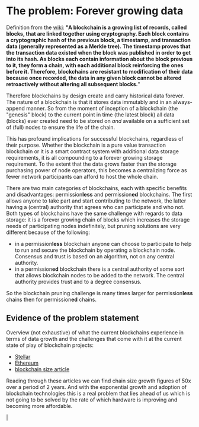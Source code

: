 # The problem: Forever growing data

Definition from the [wiki](https://en.wikipedia.org/wiki/Blockchain):
__"A blockchain is a growing list of records, called blocks, that are linked together using cryptography. Each block contains a cryptographic hash of the previous block, a timestamp, and transaction data (generally represented as a Merkle tree). The timestamp proves that the transaction data existed when the block was published in order to get into its hash. As blocks each contain information about the block previous to it, they form a chain, with each additional block reinforcing the ones before it. Therefore, blockchains are resistant to modification of their data because once recorded, the data in any given block cannot be altered retroactively without altering all subsequent blocks.__" 

Therefore blockchains by design create and carry historical data forever. The nature of a blockchain is that it stores data immutably and in an always-append manner. So from the moment of inception of a blockchain (the "genesis" block) to the current point in time (the latest block) all data (blocks) ever created need to be stored on _and_ available on a sufficient set of (full) nodes to ensure the life of the chain.

This has profound implications for successful blockchains, regardless of their purpose. Whether the blockchain is a pure value transaction blockchain or it is a smart contract system with additional data storage requirements, it is all compounding to a forever growing storage requirement. To the extent that the data grows faster than the storage purchasing power of node operators, this becomes a centralizing force as fewer network participants can afford to host the whole chain.

There are two main categories of blockchains, each with specific benefits and disadvantages: permission**less** and permission**ed** blockchains. The first allows anyone to take part and start contributing to the network, the latter having a (central) authority that agrees who can participate and who not. Both types of blockchains have the same challenge with regards to data storage: it is a forever growing chain of blocks which increases the storage needs of participating nodes indefinitely, but pruning solutions are very different because of the following:
- in a permission**less** blockchain anyone can choose to participate to help to run and secure the blockchain by operating a blockchain node.  Consensus and trust is based on an algorithm, not on any central authority.
- in a permission**ed** blockchain there is a central authority of some sort that allows blockchain nodes to be added to the network.  The central authority provides trust and to a degree consensus.

So the blockchain pruning challenge is many times larger for permission**less** chains then for permission**ed** chains.

## Evidence of the problem statement

Overview (not exhaustive) of what the current blockchains experience in terms of data growth and the challenges that come with it at the current state of play of blockchain projects:
- [Stellar](https://developers.stellar.org/docs/run-core-node/prerequisites/)
- [Ethereum](https://decrypt.co/24779/ethereum-archive-nodes-now-take-up-4-terabytes-of-space)
- [blockchain size article](https://101blockchains.com/blockchain-size/)

Reading through these articles we can find chain size growth figures of 50x over a period of 2 years. And with the exponential growth and adoption of blockchain technologies this is a real problem that lies ahead of us which is not going to be solved by the rate of which hardware is improving and becoming more affordable.



|